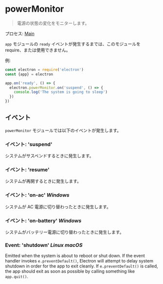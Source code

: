 # powerMonitor

> 電源の状態の変化をモニターします。

プロセス: [Main](../glossary.md#main-process)

`app` モジュールの `ready` イベントが発生するまでは、このモジュールを require、または使用できません。

例:

```javascript
const electron = require('electron')
const {app} = electron

app.on('ready', () => {
  electron.powerMonitor.on('suspend', () => {
    console.log('The system is going to sleep')
  })
})
```

## イベント

`powerMonitor` モジュールでは以下のイベントが発生します。

### イベント: 'suspend'

システムがサスペンドするときに発生します。

### イベント: 'resume'

システムが再開するときに発生します。

### イベント: 'on-ac' *Windows*

システムが AC 電源に切り替わったときに発生します。

### イベント: 'on-battery' *Windows*

システムがバッテリー電源に切り替わったときに発生します。

### Event: 'shutdown' *Linux* *macOS*

Emitted when the system is about to reboot or shut down. If the event handler invokes `e.preventDefault()`, Electron will attempt to delay system shutdown in order for the app to exit cleanly. If `e.preventDefault()` is called, the app should exit as soon as possible by calling something like `app.quit()`.